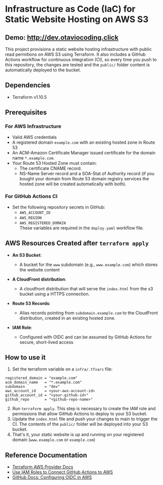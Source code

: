 # Infrastructure as Code (IaC) for Static Website Hosting on AWS S3
## Demo: http://dev.otaviocoding.click
This project provisions a static website hosting infrastructure with public read permitions on AWS S3 using Terraform. It also includes a GitHub Actions workflow for continuous integration (CI), so every time you push to this repository, the changes are tested and the `public/` folder content is automatically deployed to the bucket. 

## Dependencies

- Terraform v1.10.5

## Prerequisites

### For AWS Infrastructure
- Valid AWS credentials
- A registered domain `example.com` with an existing hosted zone in Route 53  
- An ACM-Amazon Certificate Manager issued certificate for the domain name `*.example.com`. 
- Your Route 53 Hosted Zone must contain:
  - The certificate CNAME record.
  - NS-Name Server record and a SOA-Stat of Authority record (if you bought your domain from Route 53 domain 
  registry services the hosted zone will be created automatically with both).

### For GitHub Actions CI

- Set the following repository secrets in GitHub:
  - `AWS_ACCOUNT_ID`
  - `AWS_REGION`
  - `AWS_REGISTERED_DOMAIN`  
  These variables are required in the `deploy.yaml` workflow file.

## AWS Resources Created after `terraform apply`

- **An S3 Bucket**:
  - A bucket for the `www` subdomain (e.g., `www.example.com`) which stores the website content

- **A CloudFront distribution**:
  - A cloudfront distribution that will serve the `index.html` from the s3 bucket using a HTTPS connection.

- **Route 53 Records**:
  - Alias records pointing from `subdomain.example.com` to the CloudFront distribution, created in an existing hosted zone. 

- **IAM Role**:
  - Configured with OIDC and can be assumed by GitHub Actions for secure, short-lived access

## How to use it 

1. Set the terraform variable on a `infra/.tfvars` file:
```
registered_domain = "example.com"
acm_domain_name   = "*.example.com"
subdomain         = "dev"
aws_account_id    = <your-aws-account-id>
github_account_id = "<your-github-id>"
github_repo       = "<github-repo-name>" 
```
2. Run `terraform apply`. This step is necessary to create the IAM role and permissions that allow GitHub Actions to deploy to your S3 bucket.
3. Update the `index.html` file and push your changes to main to trigger the CI. The contents of the `public/` folder will be deployed into your S3 bucket.
4. That's it, your static website is up and running on your registered domain (`www.example.com` or `example.com`)

## Reference Documentation

- [Terraform AWS Provider Docs](https://registry.terraform.io/providers/hashicorp/aws/latest/docs)  
- [Use IAM Roles to Connect GitHub Actions to AWS](https://aws.amazon.com/blogs/security/use-iam-roles-to-connect-github-actions-to-actions-in-aws/)  
- [GitHub Docs: Configuring OIDC in AWS](https://docs.github.com/en/actions/security-for-github-actions/security-hardening-your-deployments/configuring-openid-connect-in-amazon-web-services)
